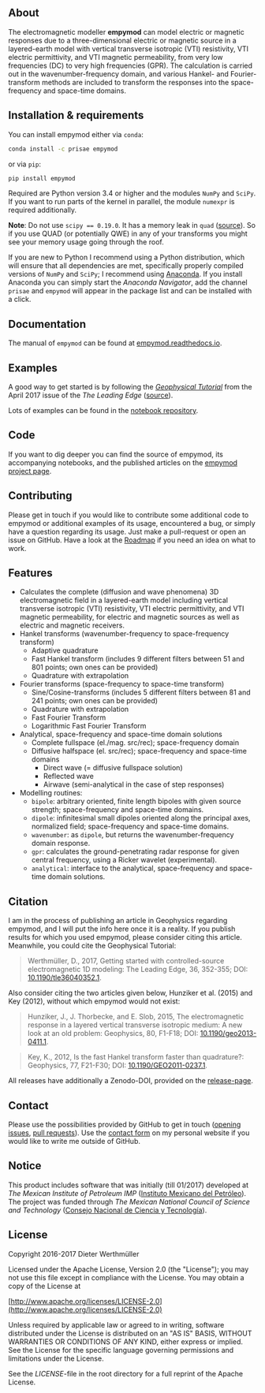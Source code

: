 ## About

The electromagnetic modeller **empymod** can model electric or magnetic
responses due to a three-dimensional electric or magnetic source in a
layered-earth model with vertical transverse isotropic (VTI) resistivity, VTI
electric permittivity, and VTI magnetic permeability, from very low frequencies
(DC) to very high frequencies (GPR). The calculation is carried out in the
wavenumber-frequency domain, and various Hankel- and Fourier-transform methods
are included to transform the responses into the space-frequency and space-time
domains.


## Installation & requirements

You can install empymod either via `conda`:

```bash
conda install -c prisae empymod
```

or via `pip`:

```bash
pip install empymod
```

Required are Python version 3.4 or higher and the modules `NumPy` and `SciPy`.
If you want to run parts of the kernel in parallel, the module `numexpr` is
required additionally.

**Note**: Do not use `scipy == 0.19.0`. It has a memory leak in `quad`
([source](https://github.com/scipy/scipy/pull/7216)). So if you use QUAD (or
potentially QWE) in any of your transforms you might see your memory usage
going through the roof.

If you are new to Python I recommend using a Python distribution, which will
ensure that all dependencies are met, specifically properly compiled versions
of `NumPy` and `SciPy`; I recommend using
[Anaconda](https://www.continuum.io/downloads). If you install Anaconda you
can simply start the *Anaconda Navigator*, add the channel `prisae` and
`empymod` will appear in the package list and can be installed with a click.

## Documentation

The manual of `empymod` can be found at
[empymod.readthedocs.io](http://empymod.readthedocs.io/en/stable).

## Examples

A good way to get started is by following the [*Geophysical
Tutorial*](http://library.seg.org/doi/pdf/10.1190/tle36040352.1) from the April
2017 issue of the *The Leading Edge*
([source](https://github.com/empymod/article-tle2017)).

Lots of examples can be found in the
[notebook repository](https://github.com/empymod/example-notebooks).

## Code

If you want to dig deeper you can find the source of empymod, its accompanying
notebooks, and the published articles on the
[empymod project page](https://github.com/empymod).

## Contributing
Please get in touch if you would like to contribute some additional code to
empymod or additional examples of its usage, encountered a bug, or simply have
a question regarding its usage. Just make a pull-request or open an issue on
GitHub. Have a look at the
[Roadmap](https://github.com/empymod/empymod#roadmap)
if you need an idea on what to work.

## Features
- Calculates the complete (diffusion and wave phenomena) 3D electromagnetic
  field in a layered-earth model including vertical transverse isotropic (VTI)
  resistivity, VTI electric permittivity, and VTI magnetic permeability, for
  electric and magnetic sources as well as electric and magnetic receivers.
- Hankel transforms (wavenumber-frequency to space-frequency transform)
  - Adaptive quadrature
  - Fast Hankel transform
    (includes 9 different filters between 51 and 801 points; own ones can be
    provided)
  - Quadrature with extrapolation
- Fourier transforms (space-frequency to space-time transform)
  - Sine/Cosine-transforms
    (includes 5 different filters between 81 and 241 points; own ones can be
    provided)
  - Quadrature with extrapolation
  - Fast Fourier Transform
  - Logarithmic Fast Fourier Transform
- Analytical, space-frequency and space-time domain solutions
  - Complete fullspace (el./mag. src/rec); space-frequency domain
  - Diffusive halfspace (el. src/rec); space-frequency and space-time domains
    - Direct wave (= diffusive fullspace solution)
    - Reflected wave
    - Airwave (semi-analytical in the case of step responses)
- Modelling routines:
  - `bipole`: arbitrary oriented, finite length bipoles with given source
    strength; space-frequency and space-time domains.
  - `dipole`: infinitesimal small dipoles oriented along the principal axes,
    normalized field; space-frequency and space-time domains.
  - `wavenumber`: as `dipole`, but returns the wavenumber-frequency domain
    response.
  - `gpr`: calculates the ground-penetrating radar response for given central
    frequency, using a Ricker wavelet (experimental).
  - `analytical`: interface to the analytical, space-frequency and space-time
    domain solutions.


## Citation

I am in the process of publishing an article in Geophysics regarding empymod,
and I will put the info here once it is a reality. If you publish results for
which you used empymod, please consider citing this article. Meanwhile, you
could cite the Geophysical Tutorial:

> Werthmüller, D., 2017, Getting started with controlled-source electromagnetic
> 1D modeling: The Leading Edge, 36, 352-355; DOI:
> [10.1190/tle36040352.1](http://dx.doi.org/10.1190/tle36040352.1).

Also consider citing the two articles given below, Hunziker et al. (2015)
and Key (2012), without which empymod would not exist:

> Hunziker, J., J. Thorbecke, and E. Slob, 2015, The electromagnetic response in
> a layered vertical transverse isotropic medium: A new look at an old problem:
> Geophysics, 80, F1-F18; DOI:
> [10.1190/geo2013-0411.1](http://dx.doi.org/10.1190/geo2013-0411.1).

> Key, K., 2012, Is the fast Hankel transform faster than quadrature?:
> Geophysics, 77, F21-F30; DOI:
> [10.1190/GEO2011-0237.1](http://dx.doi.org/10.1190/GEO2011-0237.1).

All releases have additionally a Zenodo-DOI, provided on the 
[release-page](https://github.com/empymod/empymod/releases).


## Contact

Please use the possibilities provided by GitHub to get in touch
([opening issues](https://github.com/empymod/empymod/issues),
[pull requests](https://github.com/empymod/empymod/pulls)). Use the
[contact form](https://werthmuller.org/contact) on my personal website if you
would like to write me outside of GitHub.

## Notice

This product includes software that was initially (till 01/2017) developed at
*The Mexican Institute of Petroleum IMP*
([Instituto Mexicano del Petróleo](http://www.gob.mx/imp)). The project was
funded through *The Mexican National Council of Science and Technology*
([Consejo Nacional de Ciencia y Tecnología](http://www.conacyt.mx)).

## License

Copyright 2016-2017 Dieter Werthmüller

Licensed under the Apache License, Version 2.0 (the "License"); you may not use
this file except in compliance with the License.  You may obtain a copy of the
License at

[http://www.apache.org/licenses/LICENSE-2.0](http://www.apache.org/licenses/LICENSE-2.0)

Unless required by applicable law or agreed to in writing, software distributed
under the License is distributed on an "AS IS" BASIS, WITHOUT WARRANTIES OR
CONDITIONS OF ANY KIND, either express or implied.  See the License for the
specific language governing permissions and limitations under the License.

See the *LICENSE*-file in the root directory for a full reprint of the Apache
License.
